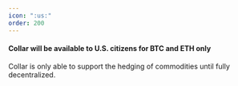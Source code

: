 ```yaml
---
icon: ":us:"
order: 200
---
```

#### Collar will be available to U.S. citizens for BTC and ETH only

Collar is only able to support the hedging of commodities until fully decentralized.